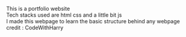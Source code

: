 This is a portfolio website <br>
Tech stacks used are html css and a little bit js <br>
I made this webpage to learn the basic structure behind any webpage <br> 
credit : CodeWithHarry
